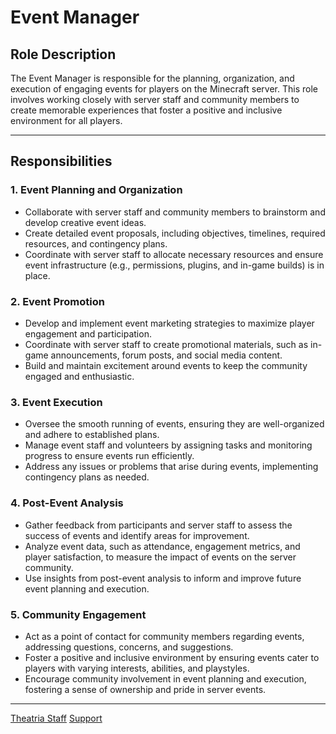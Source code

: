# Event Manager

## Role Description

The Event Manager is responsible for the planning, organization, and execution of engaging events for players on the Minecraft server. This role involves working closely with server staff and community members to create memorable experiences that foster a positive and inclusive environment for all players.

---

## Responsibilities

### 1. Event Planning and Organization
- Collaborate with server staff and community members to brainstorm and develop creative event ideas.
- Create detailed event proposals, including objectives, timelines, required resources, and contingency plans.
- Coordinate with server staff to allocate necessary resources and ensure event infrastructure (e.g., permissions, plugins, and in-game builds) is in place.

### 2. Event Promotion
- Develop and implement event marketing strategies to maximize player engagement and participation.
- Coordinate with server staff to create promotional materials, such as in-game announcements, forum posts, and social media content.
- Build and maintain excitement around events to keep the community engaged and enthusiastic.

### 3. Event Execution
- Oversee the smooth running of events, ensuring they are well-organized and adhere to established plans.
- Manage event staff and volunteers by assigning tasks and monitoring progress to ensure events run efficiently.
- Address any issues or problems that arise during events, implementing contingency plans as needed.

### 4. Post-Event Analysis
- Gather feedback from participants and server staff to assess the success of events and identify areas for improvement.
- Analyze event data, such as attendance, engagement metrics, and player satisfaction, to measure the impact of events on the server community.
- Use insights from post-event analysis to inform and improve future event planning and execution.

### 5. Community Engagement
- Act as a point of contact for community members regarding events, addressing questions, concerns, and suggestions.
- Foster a positive and inclusive environment by ensuring events cater to players with varying interests, abilities, and playstyles.
- Encourage community involvement in event planning and execution, fostering a sense of ownership and pride in server events.

---

[Theatria Staff](./README.md)
[Support](../README.md)